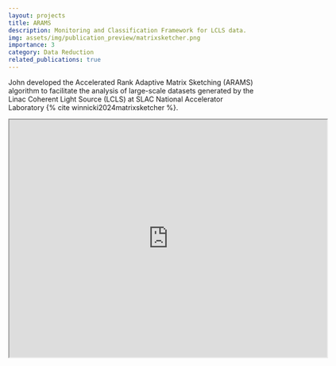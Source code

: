 ```yaml
---
layout: projects
title: ARAMS
description: Monitoring and Classification Framework for LCLS data.
img: assets/img/publication_preview/matrixsketcher.png
importance: 3
category: Data Reduction
related_publications: true
---
```


John developed the Accelerated Rank Adaptive Matrix Sketching (ARAMS) algorithm  to facilitate the analysis of large-scale datasets generated by the Linac Coherent Light Source (LCLS) at SLAC National Accelerator Laboratory {% cite winnicki2024matrixsketcher %}.

<div class="col-sm mt-3 mt-md-0">
    <iframe src="https://drive.google.com/file/d/1dZJmFvn0FAS91bHpjKI7VmldHlrl_-gm/preview" width="640" height="480" allow="autoplay"></iframe>
</div>
